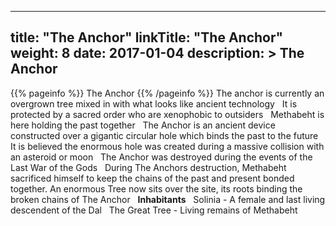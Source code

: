 
---
title: "The Anchor"
linkTitle: "The Anchor"
weight: 8
date: 2017-01-04
description: >
 The Anchor
---

{{% pageinfo %}}
The Anchor
{{% /pageinfo %}}
The anchor is currently an overgrown tree mixed in with what looks like ancient technology <span class="line-spacer d-block"> </span> It is protected by a sacred order who are xenophobic to outsiders <span class="line-spacer d-block"> </span> Methabeht is here holding the past together <span class="line-spacer d-block"> </span> The Anchor is an ancient device constructed over a gigantic circular hole which binds the past to the future <span class="line-spacer d-block"> </span> It is believed the enormous hole was created during a massive collision with an asteroid or moon <span class="line-spacer d-block"> </span> The Anchor was destroyed during the events of the Last War of the Gods <span class="line-spacer d-block"> </span> During The Anchors destruction, Methabeht sacrificed himself to keep the chains of the past and present bonded together. An enormous Tree now sits over the site, its roots binding the broken chains of The Anchor <span class="line-spacer d-block"> </span> **Inhabitants** <span class="line-spacer d-block"> </span> Solinia - A female and last living descendent of the Dal <span class="line-spacer d-block"> </span> The Great Tree - Living remains of Methabeht
